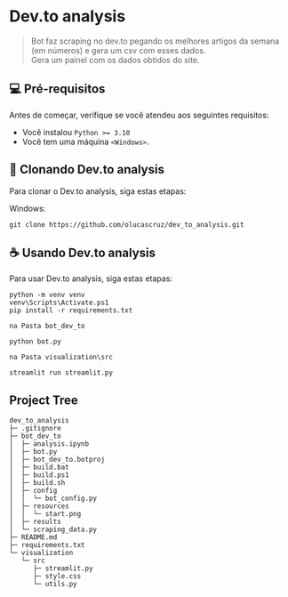 # Dev.to analysis
> Bot faz scraping no dev.to pegando os melhores artigos da semana (em números) e gera um csv com esses dados. <br>
> Gera um painel com os dados obtidos do site.


## 💻 Pré-requisitos

Antes de começar, verifique se você atendeu aos seguintes requisitos:

- Você instalou  `Python >= 3.10`
- Você tem uma máquina `<Windows>`.

## 🚀 Clonando Dev.to analysis

Para clonar o Dev.to analysis, siga estas etapas:

Windows:

```
git clone https://github.com/olucascruz/dev_to_analysis.git
```

## ☕ Usando Dev.to analysis

Para usar Dev.to analysis, siga estas etapas:

```
python -m venv venv
venv\Scripts\Activate.ps1
pip install -r requirements.txt

na Pasta bot_dev_to

python bot.py

na Pasta visualization\src

streamlit run streamlit.py

```

## Project Tree
```
dev_to_analysis
├─ .gitignore
├─ bot_dev_to
│  ├─ analysis.ipynb
│  ├─ bot.py
│  ├─ bot_dev_to.botproj
│  ├─ build.bat
│  ├─ build.ps1
│  ├─ build.sh
│  ├─ config
│  │  └─ bot_config.py
│  ├─ resources
│  │  └─ start.png
│  ├─ results
│  └─ scraping_data.py
├─ README.md
├─ requirements.txt
└─ visualization
   └─ src
      ├─ streamlit.py
      ├─ style.css
      └─ utils.py
```